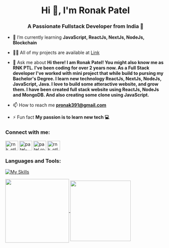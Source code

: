 <h1 align="center">Hi 👋, I'm Ronak Patel</h1>
<h3 align="center">A Passionate Fullstack Developer from India 🚀</h3>

- 🌱 I’m currently learning **JavaScript, ReactJs, NextJs, NodeJs, Blockchain**

- 👨‍💻 All of my projects are available at [Link](https://portfolio-github-io-gules.vercel.app/)

- 💬 Ask me about **Hi there! I am Ronak Patel! You might also know me as RNK PTL. I've been coding for over 2 years now. As a Full Stack developer I've worked with mini project that while build to pursing my Bachelor's Degree. I learn new technology ReactJs, NextJs, NodeJs, JavaScript, Java. I love to build some atteractive website, and grow them. I have been created full stack website using ReactJs, NodeJs and MongoDB. And also creating some clone using JavaScript.**

- 📫 How to reach me **pronak391@gmail.com**

- ⚡ Fun fact **My passion is to learn new tech 💻**

<h3 align="left">Connect with me:</h3>
<p align="left">
<a href="https://twitter.com/rnk_ptl_" target="blank"><img align="center" src="https://raw.githubusercontent.com/rahuldkjain/github-profile-readme-generator/master/src/images/icons/Social/twitter.svg" alt="rnk_ptl_" height="30" width="40" /></a>
<a href="https://linkedin.com/in/patel-ronak-433029202" target="blank"><img align="center" src="https://raw.githubusercontent.com/rahuldkjain/github-profile-readme-generator/master/src/images/icons/Social/linked-in-alt.svg" alt="patel-ronak-433029202" height="30" width="40" /></a>
<a href="https://fb.com/patel.ronak.5011516" target="blank"><img align="center" src="https://raw.githubusercontent.com/rahuldkjain/github-profile-readme-generator/master/src/images/icons/Social/facebook.svg" alt="patel.ronak.5011516" height="30" width="40" /></a>
<a href="https://instagram.com/rnk_ptl_" target="blank"><img align="center" src="https://raw.githubusercontent.com/rahuldkjain/github-profile-readme-generator/master/src/images/icons/Social/instagram.svg" alt="rnk_ptl_" height="30" width="40" /></a>
</p>

<h3 align="left">Languages and Tools:</h3>

[![My Skills](https://skillicons.dev/icons?i=js,ts,nodejs,react,nextjs,vue,nuxtjs,express,mongodb,pug,html,css,redux,pinia,linux,redis,postman,git,github,firebase,babel,bootstrap,tailwind,vuetify&theme=light)](https://skillicons.dev)

<a href="https://github.com/ronakptl996/github-readme-stats">
  <img height=200 align="center" src="https://github-readme-stats.vercel.app/api?username=ronakptl996" />
</a>
<a href="https://github.com/ronakptl996/convoychat">
  <img height=190 align="center" src="https://github-readme-stats.vercel.app/api/top-langs?username=ronakptl996&layout=compact&langs_count=8&card_width=320" />
</a>
